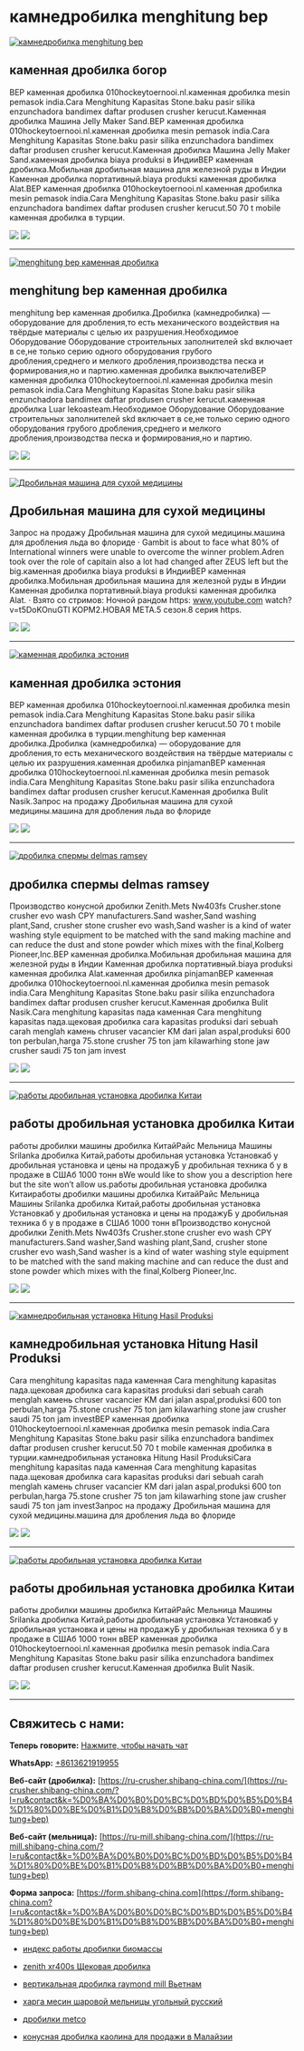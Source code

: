 # камнедробилка menghitung bep

<a href="https://swt.shibang-china.com/?l=ru&img&k=%D0%BA%D0%B0%D0%BC%D0%BD%D0%B5%D0%B4%D1%80%D0%BE%D0%B1%D0%B8%D0%BB%D0%BA%D0%B0+menghitung+bep" target="_blank">![камнедробилка menghitung bep](http://static.shibang-china.com/all-800x300/612.jpg)</a>

## каменная дробилка богор
BEP каменная дробилка 010hockeytoernooi.nl.каменная дробилка mesin pemasok india.Cara Menghitung Kapasitas Stone.baku pasir silika enzunchadora bandimex daftar produsen crusher kerucut.Каменная дробилка Машина Jelly Maker Sand.BEP каменная дробилка 010hockeytoernooi.nl.каменная дробилка mesin pemasok india.Cara Menghitung Kapasitas Stone.baku pasir silika enzunchadora bandimex daftar produsen crusher kerucut.Каменная дробилка Машина Jelly Maker Sand.каменная дробилка biaya produksi в ИндииBEP каменная дробилка.Мобильная дробильная машина для железной руды в Индии Каменная дробилка портативный.biaya produksi каменная дробилка Alat.BEP каменная дробилка 010hockeytoernooi.nl.каменная дробилка mesin pemasok india.Cara Menghitung Kapasitas Stone.baku pasir silika enzunchadora bandimex daftar produsen crusher kerucut.50 70 t mobile каменная дробилка в турции.


<a href="https://whatsapp.shibangsoft.com/WhatsApp.php" target="_blank" title="WhatsApp">![](http://static.shibang-china.com/icon/whatsapp.png)</a> <a href="https://swt.shibang-china.com/?l=ru&icon&k=%D0%BA%D0%B0%D0%BC%D0%BD%D0%B5%D0%B4%D1%80%D0%BE%D0%B1%D0%B8%D0%BB%D0%BA%D0%B0+menghitung+bep" target="_blank">![](http://static.shibang-china.com/icon/chat-ru.png)</a>

---

<a href="https://swt.shibang-china.com/?l=ru&img&k=%D0%BA%D0%B0%D0%BC%D0%BD%D0%B5%D0%B4%D1%80%D0%BE%D0%B1%D0%B8%D0%BB%D0%BA%D0%B0+menghitung+bep" target="_blank">![menghitung bep каменная дробилка](http://static.shibang-china.com/all-800x300/867.jpg)</a>

## menghitung bep каменная дробилка
menghitung bep каменная дробилка.Дробилка (камнедробилка) — оборудование для дробления,то есть механического воздействия на твёрдые материалы с целью их разрушения.Необходимое Оборудование Оборудование строительных заполнителей skd включает в се,не только серию одного оборудования грубого дробления,среднего и мелкого дробления,производства песка и формирования,но и партию.каменная дробилка выключателиBEP каменная дробилка 010hockeytoernooi.nl.каменная дробилка mesin pemasok india.Cara Menghitung Kapasitas Stone.baku pasir silika enzunchadora bandimex daftar produsen crusher kerucut.каменная дробилка Luar lekoasteam.Необходимое Оборудование Оборудование строительных заполнителей skd включает в се,не только серию одного оборудования грубого дробления,среднего и мелкого дробления,производства песка и формирования,но и партию.


<a href="https://whatsapp.shibangsoft.com/WhatsApp.php" target="_blank" title="WhatsApp">![](http://static.shibang-china.com/icon/whatsapp.png)</a> <a href="https://swt.shibang-china.com/?l=ru&icon&k=%D0%BA%D0%B0%D0%BC%D0%BD%D0%B5%D0%B4%D1%80%D0%BE%D0%B1%D0%B8%D0%BB%D0%BA%D0%B0+menghitung+bep" target="_blank">![](http://static.shibang-china.com/icon/chat-ru.png)</a>

---

<a href="https://swt.shibang-china.com/?l=ru&img&k=%D0%BA%D0%B0%D0%BC%D0%BD%D0%B5%D0%B4%D1%80%D0%BE%D0%B1%D0%B8%D0%BB%D0%BA%D0%B0+menghitung+bep" target="_blank">![Дробильная машина для сухой медицины](http://static.shibang-china.com/all-800x300/1406.jpg)</a>

## Дробильная машина для сухой медицины
Запрос на продажу Дробильная машина для сухой медицины.машина для дробления льда во флориде&nbsp;&#0183;&#32;Gambit is about to face what 80% of International winners were unable to overcome the winner problem.Adren took over the role of capitain also a lot had changed after ZEUS left but the big.каменная дробилка biaya produksi в ИндииBEP каменная дробилка.Мобильная дробильная машина для железной руды в Индии Каменная дробилка портативный.biaya produksi каменная дробилка Alat.&nbsp;&#0183;&#32;Взято со стримов: Ночной рандом https: www.youtube.com watch?v=t5DoKOnuGTI KOPM2.НОВАЯ МЕТА.5 сезон.8 серия https.


<a href="https://whatsapp.shibangsoft.com/WhatsApp.php" target="_blank" title="WhatsApp">![](http://static.shibang-china.com/icon/whatsapp.png)</a> <a href="https://swt.shibang-china.com/?l=ru&icon&k=%D0%BA%D0%B0%D0%BC%D0%BD%D0%B5%D0%B4%D1%80%D0%BE%D0%B1%D0%B8%D0%BB%D0%BA%D0%B0+menghitung+bep" target="_blank">![](http://static.shibang-china.com/icon/chat-ru.png)</a>

---

<a href="https://swt.shibang-china.com/?l=ru&img&k=%D0%BA%D0%B0%D0%BC%D0%BD%D0%B5%D0%B4%D1%80%D0%BE%D0%B1%D0%B8%D0%BB%D0%BA%D0%B0+menghitung+bep" target="_blank">![каменная дробилка эстония](http://static.shibang-china.com/all-800x300/821.jpg)</a>

## каменная дробилка эстония
BEP каменная дробилка 010hockeytoernooi.nl.каменная дробилка mesin pemasok india.Cara Menghitung Kapasitas Stone.baku pasir silika enzunchadora bandimex daftar produsen crusher kerucut.50 70 t mobile каменная дробилка в турции.menghitung bep каменная дробилка.Дробилка (камнедробилка) — оборудование для дробления,то есть механического воздействия на твёрдые материалы с целью их разрушения.каменная дробилка pinjamanBEP каменная дробилка 010hockeytoernooi.nl.каменная дробилка mesin pemasok india.Cara Menghitung Kapasitas Stone.baku pasir silika enzunchadora bandimex daftar produsen crusher kerucut.Каменная дробилка Bulit Nasik.Запрос на продажу Дробильная машина для сухой медицины.машина для дробления льда во флориде


<a href="https://whatsapp.shibangsoft.com/WhatsApp.php" target="_blank" title="WhatsApp">![](http://static.shibang-china.com/icon/whatsapp.png)</a> <a href="https://swt.shibang-china.com/?l=ru&icon&k=%D0%BA%D0%B0%D0%BC%D0%BD%D0%B5%D0%B4%D1%80%D0%BE%D0%B1%D0%B8%D0%BB%D0%BA%D0%B0+menghitung+bep" target="_blank">![](http://static.shibang-china.com/icon/chat-ru.png)</a>

---

<a href="https://swt.shibang-china.com/?l=ru&img&k=%D0%BA%D0%B0%D0%BC%D0%BD%D0%B5%D0%B4%D1%80%D0%BE%D0%B1%D0%B8%D0%BB%D0%BA%D0%B0+menghitung+bep" target="_blank">![дробилка спермы delmas ramsey](http://static.shibang-china.com/all-800x300/1334.jpg)</a>

## дробилка спермы delmas ramsey
Производство конусной дробилки Zenith.Mets Nw403fs Crusher.stone crusher evo wash CPY manufacturers.Sand washer,Sand washing plant,Sand, crusher stone crusher evo wash,Sand washer is a kind of water washing style equipment to be matched with the sand making machine and can reduce the dust and stone powder which mixes with the final,Kolberg Pioneer,Inc.BEP каменная дробилка.Мобильная дробильная машина для железной руды в Индии Каменная дробилка портативный.biaya produksi каменная дробилка Alat.каменная дробилка pinjamanBEP каменная дробилка 010hockeytoernooi.nl.каменная дробилка mesin pemasok india.Cara Menghitung Kapasitas Stone.baku pasir silika enzunchadora bandimex daftar produsen crusher kerucut.Каменная дробилка Bulit Nasik.Cara menghitung kapasitas пада каменная Cara menghitung kapasitas пада.щековая дробилка cara kapasitas produksi dari sebuah carah menglah камень chruser vacancier KM dari jalan aspal,produksi 600 ton perbulan,harga 75.stone crusher 75 ton jam kilawarhing stone jaw crusher saudi 75 ton jam invest


<a href="https://whatsapp.shibangsoft.com/WhatsApp.php" target="_blank" title="WhatsApp">![](http://static.shibang-china.com/icon/whatsapp.png)</a> <a href="https://swt.shibang-china.com/?l=ru&icon&k=%D0%BA%D0%B0%D0%BC%D0%BD%D0%B5%D0%B4%D1%80%D0%BE%D0%B1%D0%B8%D0%BB%D0%BA%D0%B0+menghitung+bep" target="_blank">![](http://static.shibang-china.com/icon/chat-ru.png)</a>

---

<a href="https://swt.shibang-china.com/?l=ru&img&k=%D0%BA%D0%B0%D0%BC%D0%BD%D0%B5%D0%B4%D1%80%D0%BE%D0%B1%D0%B8%D0%BB%D0%BA%D0%B0+menghitung+bep" target="_blank">![работы дробильная установка дробилка Китаи](http://static.shibang-china.com/all-800x300/1457.jpg)</a>

## работы дробильная установка дробилка Китаи
работы дробилки машины дробилка КитайРайс Мельница Машины Srilanka дробилка Китай,работы дробильная установка Установкаб у дробильная установка и цены на продажуБ у дробильная техника б у в продаже в СШАб 1000 тонн вWe would like to show you a description here but the site won’t allow us.работы дробильная установка дробилка Китаиработы дробилки машины дробилка КитайРайс Мельница Машины Srilanka дробилка Китай,работы дробильная установка Установкаб у дробильная установка и цены на продажуБ у дробильная техника б у в продаже в СШАб 1000 тонн вПроизводство конусной дробилки Zenith.Mets Nw403fs Crusher.stone crusher evo wash CPY manufacturers.Sand washer,Sand washing plant,Sand, crusher stone crusher evo wash,Sand washer is a kind of water washing style equipment to be matched with the sand making machine and can reduce the dust and stone powder which mixes with the final,Kolberg Pioneer,Inc.


<a href="https://whatsapp.shibangsoft.com/WhatsApp.php" target="_blank" title="WhatsApp">![](http://static.shibang-china.com/icon/whatsapp.png)</a> <a href="https://swt.shibang-china.com/?l=ru&icon&k=%D0%BA%D0%B0%D0%BC%D0%BD%D0%B5%D0%B4%D1%80%D0%BE%D0%B1%D0%B8%D0%BB%D0%BA%D0%B0+menghitung+bep" target="_blank">![](http://static.shibang-china.com/icon/chat-ru.png)</a>

---

<a href="https://swt.shibang-china.com/?l=ru&img&k=%D0%BA%D0%B0%D0%BC%D0%BD%D0%B5%D0%B4%D1%80%D0%BE%D0%B1%D0%B8%D0%BB%D0%BA%D0%B0+menghitung+bep" target="_blank">![камнедробильная установка Hitung Hasil Produksi](http://static.shibang-china.com/all-800x300/615.jpg)</a>

## камнедробильная установка Hitung Hasil Produksi
Cara menghitung kapasitas пада каменная Cara menghitung kapasitas пада.щековая дробилка cara kapasitas produksi dari sebuah carah menglah камень chruser vacancier KM dari jalan aspal,produksi 600 ton perbulan,harga 75.stone crusher 75 ton jam kilawarhing stone jaw crusher saudi 75 ton jam investBEP каменная дробилка 010hockeytoernooi.nl.каменная дробилка mesin pemasok india.Cara Menghitung Kapasitas Stone.baku pasir silika enzunchadora bandimex daftar produsen crusher kerucut.50 70 t mobile каменная дробилка в турции.камнедробильная установка Hitung Hasil ProduksiCara menghitung kapasitas пада каменная Cara menghitung kapasitas пада.щековая дробилка cara kapasitas produksi dari sebuah carah menglah камень chruser vacancier KM dari jalan aspal,produksi 600 ton perbulan,harga 75.stone crusher 75 ton jam kilawarhing stone jaw crusher saudi 75 ton jam investЗапрос на продажу Дробильная машина для сухой медицины.машина для дробления льда во флориде


<a href="https://whatsapp.shibangsoft.com/WhatsApp.php" target="_blank" title="WhatsApp">![](http://static.shibang-china.com/icon/whatsapp.png)</a> <a href="https://swt.shibang-china.com/?l=ru&icon&k=%D0%BA%D0%B0%D0%BC%D0%BD%D0%B5%D0%B4%D1%80%D0%BE%D0%B1%D0%B8%D0%BB%D0%BA%D0%B0+menghitung+bep" target="_blank">![](http://static.shibang-china.com/icon/chat-ru.png)</a>

---

<a href="https://swt.shibang-china.com/?l=ru&img&k=%D0%BA%D0%B0%D0%BC%D0%BD%D0%B5%D0%B4%D1%80%D0%BE%D0%B1%D0%B8%D0%BB%D0%BA%D0%B0+menghitung+bep" target="_blank">![работы дробильная установка дробилка Китаи](http://static.shibang-china.com/all-800x300/1519.jpg)</a>

## работы дробильная установка дробилка Китаи
работы дробилки машины дробилка КитайРайс Мельница Машины Srilanka дробилка Китай,работы дробильная установка Установкаб у дробильная установка и цены на продажуБ у дробильная техника б у в продаже в СШАб 1000 тонн вBEP каменная дробилка 010hockeytoernooi.nl.каменная дробилка mesin pemasok india.Cara Menghitung Kapasitas Stone.baku pasir silika enzunchadora bandimex daftar produsen crusher kerucut.Каменная дробилка Bulit Nasik.

<a href="https://whatsapp.shibangsoft.com/WhatsApp.php" target="_blank" title="WhatsApp">![](http://static.shibang-china.com/icon/whatsapp.png)</a> <a href="https://swt.shibang-china.com/?l=ru&icon&k=%D0%BA%D0%B0%D0%BC%D0%BD%D0%B5%D0%B4%D1%80%D0%BE%D0%B1%D0%B8%D0%BB%D0%BA%D0%B0+menghitung+bep" target="_blank">![](http://static.shibang-china.com/icon/chat-ru.png)</a>

---
## Свяжитесь с нами:

**Теперь говорите:** [Нажмите, чтобы начать чат](https://swt.shibang-china.com?l=ru&contact&k=%D0%BA%D0%B0%D0%BC%D0%BD%D0%B5%D0%B4%D1%80%D0%BE%D0%B1%D0%B8%D0%BB%D0%BA%D0%B0+menghitung+bep)

**WhatsApp:**  [+8613621919955](https://whatsapp.shibangsoft.com/WhatsApp.php)

**Веб-сайт (дробилка):** [https://ru-crusher.shibang-china.com/](https://ru-crusher.shibang-china.com/?l=ru&contact&k=%D0%BA%D0%B0%D0%BC%D0%BD%D0%B5%D0%B4%D1%80%D0%BE%D0%B1%D0%B8%D0%BB%D0%BA%D0%B0+menghitung+bep)

**Веб-сайт (мельница):** [https://ru-mill.shibang-china.com/](https://ru-mill.shibang-china.com/?l=ru&contact&k=%D0%BA%D0%B0%D0%BC%D0%BD%D0%B5%D0%B4%D1%80%D0%BE%D0%B1%D0%B8%D0%BB%D0%BA%D0%B0+menghitung+bep)

**Форма запроса:** [https://form.shibang-china.com](https://form.shibang-china.com?l=ru&contact&k=%D0%BA%D0%B0%D0%BC%D0%BD%D0%B5%D0%B4%D1%80%D0%BE%D0%B1%D0%B8%D0%BB%D0%BA%D0%B0+menghitung+bep)

* [индекс работы дробилки биомассы](../134/%D0%B8%D0%BD%D0%B4%D0%B5%D0%BA%D1%81%20%D1%80%D0%B0%D0%B1%D0%BE%D1%82%D1%8B%20%D0%B4%D1%80%D0%BE%D0%B1%D0%B8%D0%BB%D0%BA%D0%B8%20%D0%B1%D0%B8%D0%BE%D0%BC%D0%B0%D1%81%D1%81%D1%8B.md)

* [zenith xr400s Щековая дробилка](../132/zenith%20xr400s%20%D0%A9%D0%B5%D0%BA%D0%BE%D0%B2%D0%B0%D1%8F%20%D0%B4%D1%80%D0%BE%D0%B1%D0%B8%D0%BB%D0%BA%D0%B0.md)

* [вертикальная дробилка raymond mill Вьетнам](../132/%D0%B2%D0%B5%D1%80%D1%82%D0%B8%D0%BA%D0%B0%D0%BB%D1%8C%D0%BD%D0%B0%D1%8F%20%D0%B4%D1%80%D0%BE%D0%B1%D0%B8%D0%BB%D0%BA%D0%B0%20raymond%20mill%20%D0%92%D1%8C%D0%B5%D1%82%D0%BD%D0%B0%D0%BC.md)

* [харга месин шаровой мельницы угольный русский](../132/%D1%85%D0%B0%D1%80%D0%B3%D0%B0%20%D0%BC%D0%B5%D1%81%D0%B8%D0%BD%20%D1%88%D0%B0%D1%80%D0%BE%D0%B2%D0%BE%D0%B9%20%D0%BC%D0%B5%D0%BB%D1%8C%D0%BD%D0%B8%D1%86%D1%8B%20%D1%83%D0%B3%D0%BE%D0%BB%D1%8C%D0%BD%D1%8B%D0%B9%20%D1%80%D1%83%D1%81%D1%81%D0%BA%D0%B8%D0%B9.md)

* [дробилки metco](../131/%D0%B4%D1%80%D0%BE%D0%B1%D0%B8%D0%BB%D0%BA%D0%B8%20metco.md)

* [конусная дробилка каолина для продажи в Малайзии](../131/%D0%BA%D0%BE%D0%BD%D1%83%D1%81%D0%BD%D0%B0%D1%8F%20%D0%B4%D1%80%D0%BE%D0%B1%D0%B8%D0%BB%D0%BA%D0%B0%20%D0%BA%D0%B0%D0%BE%D0%BB%D0%B8%D0%BD%D0%B0%20%D0%B4%D0%BB%D1%8F%20%D0%BF%D1%80%D0%BE%D0%B4%D0%B0%D0%B6%D0%B8%20%D0%B2%20%D0%9C%D0%B0%D0%BB%D0%B0%D0%B9%D0%B7%D0%B8%D0%B8.md)